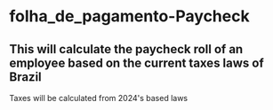 # folha_de_pagamento-Paycheck
## This will calculate the paycheck roll of an employee based on the current taxes laws of Brazil
Taxes will be calculated from 2024's based laws
